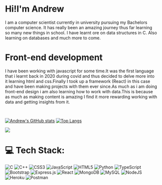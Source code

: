 # Hi!I'm Andrew
I am a computer scientist currently in university pursuing my Bachelors computer science. It has really been an amazing journey thus far learning so many new things in school.
I have learnt ore on data structures in C. Also learning on databases and much more to come.

# Front-end development
I have been working with javascript for some time.It was the first language that i learnt back in 2020 during covid and thus decided to delve more into it learning html and css.Finally I took up a framework
(React) in this case and have been making projects with them ever since.As much as i am doing front-end design i am also learning how to work with data.This is because as much as making content is amazing I find 
it more rewarding working with data and getting insights from it.

<br/>

[![Andrew's GitHub stats](https://github-readme-stats.vercel.app/api?username=nexus-coder)](https://github.com/nexus-coder/github-readme-stats)
[![Top Langs](https://github-readme-stats.vercel.app/api/top-langs/?username=anuraghazra&layout=compact)](https://github.com/nexus-coder/github-readme-stats)

![](https://komarev.com/ghpvc/?username=nexus-coder)

# 💻 Tech Stack:
![C](https://img.shields.io/badge/c-%2300599C.svg?style=for-the-badge&logo=c&logoColor=white) ![C++](https://img.shields.io/badge/c++-%2300599C.svg?style=for-the-badge&logo=c%2B%2B&logoColor=white) ![CSS3](https://img.shields.io/badge/css3-%231572B6.svg?style=for-the-badge&logo=css3&logoColor=white) ![JavaScript](https://img.shields.io/badge/javascript-%23323330.svg?style=for-the-badge&logo=javascript&logoColor=%23F7DF1E) ![HTML5](https://img.shields.io/badge/html5-%23E34F26.svg?style=for-the-badge&logo=html5&logoColor=white) ![Python](https://img.shields.io/badge/python-3670A0?style=for-the-badge&logo=python&logoColor=ffdd54) ![TypeScript](https://img.shields.io/badge/typescript-%23007ACC.svg?style=for-the-badge&logo=typescript&logoColor=white) ![Bootstrap](https://img.shields.io/badge/bootstrap-%23563D7C.svg?style=for-the-badge&logo=bootstrap&logoColor=white) ![Express.js](https://img.shields.io/badge/express.js-%23404d59.svg?style=for-the-badge&logo=express&logoColor=%2361DAFB) ![React](https://img.shields.io/badge/react-%2320232a.svg?style=for-the-badge&logo=react&logoColor=%2361DAFB) ![MongoDB](https://img.shields.io/badge/MongoDB-%234ea94b.svg?style=for-the-badge&logo=mongodb&logoColor=white) ![MySQL](https://img.shields.io/badge/mysql-%2300f.svg?style=for-the-badge&logo=mysql&logoColor=white) ![NodeJS](https://img.shields.io/badge/node.js-6DA55F?style=for-the-badge&logo=node.js&logoColor=white) ![Heroku](https://img.shields.io/badge/heroku-%23430098.svg?style=for-the-badge&logo=heroku&logoColor=white) ![Postman](https://img.shields.io/badge/Postman-FF6C37?style=for-the-badge&logo=postman&logoColor=white)
